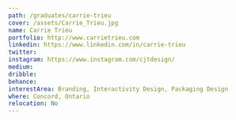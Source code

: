 ```yaml
---
path: /graduates/carrie-trieu
cover: /assets/Carrie_Trieu.jpg
name: Carrie Trieu
portfolio: http://www.carrietrieu.com
linkedin: https://www.linkedin.com/in/carrie-trieu
twitter:
instagram: https://www.instagram.com/cjtdesign/
medium:
dribble:
behance:
interestArea: Branding, Interactivity Design, Packaging Design
where: Concord, Ontario
relocation: No
---
```


